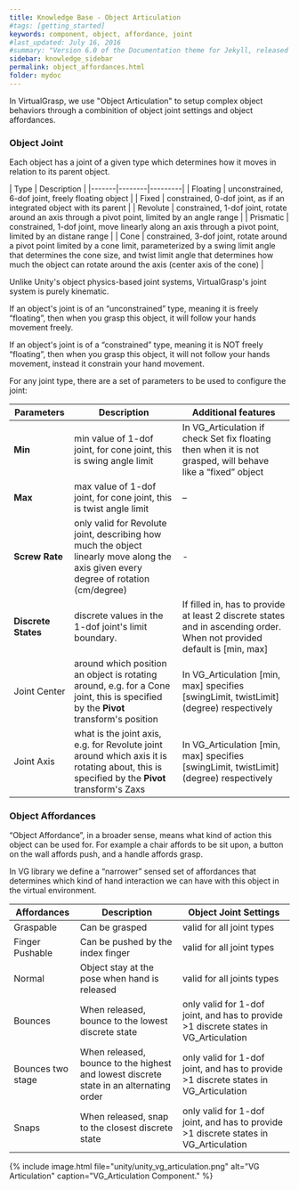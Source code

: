 ```yaml
---
title: Knowledge Base - Object Articulation
#tags: [getting_started]
keywords: component, object, affordance, joint
#last_updated: July 16, 2016
#summary: "Version 6.0 of the Documentation theme for Jekyll, released July 4, 2016, implements relative links so you can view the files offline or on any server without configuring urls and baseurls. Additionally, you can store pages in subdirectories. Templates for alerts and images are available."
sidebar: knowledge_sidebar
permalink: object_affordances.html
folder: mydoc
---
```


In VirtualGrasp, we use "Object Articulation" to setup complex object behaviors through a combinition of object joint settings and object affordances.


### Object Joint

Each object has a joint of a given type which determines how it moves in relation to its parent object.

| Type | Description |
|-------|--------|---------|
| Floating | unconstrained, 6-dof joint, freely floating object | 
| Fixed | constrained, 0-dof joint, as if an integrated object with its parent | 
| Revolute | constrained, 1-dof joint, rotate around an axis through a pivot point, limited by an angle range | 
| Prismatic | constrained, 1-dof joint, move linearly along an axis through a pivot point, limited by an distane range | 
| Cone | constrained, 3-dof joint, rotate around a pivot point limited by a cone limit, parameterized by a swing limit angle that determines the cone size, and twist limit angle that determines how much the object can rotate around the axis (center axis of the cone) |


Unlike Unity's object physics-based joint systems, VirtualGrasp's joint system is purely kinematic. 

If an object's joint is of an “unconstrained” type, meaning it is freely “floating”, then when you grasp this object, it will follow your hands movement freely.

If an object's joint is of a “constrained” type, meaning it is NOT freely “floating”, then when you grasp this object, it will not follow your hands movement, instead it constrain your hand movement.

For any joint type, there are a set of parameters to be used to configure the joint:

| Parameters | Description | Additional features |
|-------|--------|---------|
| **Min** | min value of 1-dof joint, for cone joint, this is swing angle limit | In VG_Articulation if check Set fix floating then when it is not grasped, will behave like a “fixed” object |
| **Max** | max value of 1-dof joint, for cone joint, this is twist angle limit | – |
| **Screw Rate** | only valid for Revolute joint, describing how much the object linearly move along the axis given every degree of rotation (cm/degree) | - | 
| **Discrete States** | discrete values in the 1-dof joint's limit boundary. | If filled in, has to provide at least 2 discrete states and in ascending order. When not provided default is [min, max] | 
| Joint Center | around which position an object is rotating around, e.g. for a Cone joint, this is specified by the **Pivot** transform's position| In VG_Articulation [min, max] specifies [swingLimit, twistLimit] (degree) respectively | 
| Joint Axis | what is the joint axis, e.g. for Revolute joint around which axis it is rotating about, this is specified by the **Pivot** transform's Zaxs | In VG_Articulation [min, max] specifies [swingLimit, twistLimit] (degree) respectively | 


### Object Affordances

“Object Affordance”, in a broader sense, means what kind of action this object can be used for. For example a chair affords to be sit upon, a button on the wall affords push, and a handle affords grasp.

In VG library we define a “narrower” sensed set of affordances that determines which kind of hand interaction we can have with this object in the virtual environment. 

| Affordances | Description | Object Joint Settings |
|-------|--------|---------|
| Graspable | Can be grasped | valid for all joint types | 
| Finger Pushable | Can be pushed by the index finger | valid for all joint types | 
| Normal | Object stay at the pose when hand is released  | valid for all joints types| 
| Bounces | When released, bounce to the lowest discrete state | only valid for 1-dof joint, and has to provide >1 discrete states in VG_Articulation | 
| Bounces two stage | When released, bounce to the highest and lowest discrete state in an alternating order | only valid for 1-dof joint, and has to provide >1 discrete states in VG_Articulation | 
| Snaps | When released, snap to the closest discrete state | only valid for 1-dof joint, and has to provide >1 discrete states in VG_Articulation | 



{% include image.html file="unity/unity_vg_articulation.png" alt="VG Articulation" caption="VG_Articulation Component." %}

